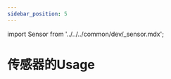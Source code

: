 ```yaml
---
sidebar_position: 5
---
```


import Sensor from '../../../common/dev/\_sensor.mdx';

# 传感器的Usage

<Sensor />
